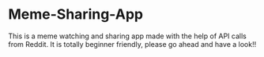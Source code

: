 # Meme-Sharing-App
This is a meme watching and sharing app made with the help of API calls from Reddit. It is totally beginner friendly, please go ahead and have a look!!
